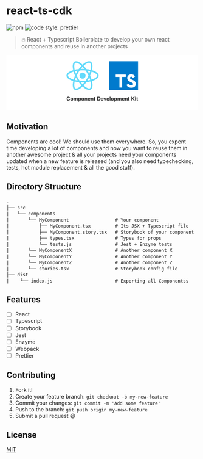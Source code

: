 # react-ts-cdk

<p>
    <span>
    <img alt="npm" src="https://img.shields.io/npm/v/npm.svg?style=flat-square">
    </span>
    <span>
<img alt="code style: prettier" src="https://img.shields.io/badge/code_style-prettier-ff69b4.svg?style=flat-square">
    </span>
</p>

> 🔥 React + Typescript Boilerplate to develop your own react components and reuse in another projects

![React Typescript Component Development Kit](images/intro.jpg)

## Motivation
Components are cool! We should use them everywhere. So, you expent time developing a lot of components and now you want to reuse them in another awesome project & all your projects need your components updated when a new feature is released (and you also need typechecking, tests, hot module replacement & all the good stuff).

## Directory Structure
```
.
├── src
|   └── components
|       └── MyComponent                 # Your component
|           ├── MyComponent.tsx         # Its JSX + Typescript file
|           ├── MyComponent.story.tsx   # Storybook of your component
|           ├── types.tsx               # Types for props
|           └── tests.js                # Jest + Enzyme tests
|       └── MyComponentX                # Another component X
|       └── MyComponentY                # Another component Y
|       └── MyComponentZ                # Another component Z
|       └── stories.tsx                 # Storybook config file
├── dist
|    └── index.js                       # Exporting all Componentss
```

## Features
- [ ] React
- [ ] Typescript
- [ ] Storybook
- [ ] Jest
- [ ] Enzyme
- [ ] Webpack
- [ ] Prettier

## Contributing

1. Fork it!
2. Create your feature branch: `git checkout -b my-new-feature`
3. Commit your changes: `git commit -m 'Add some feature'`
4. Push to the branch: `git push origin my-new-feature`
5. Submit a pull request :smile:

## License

[MIT](https://github.com/santospatrick/react-ts-cdk/blob/master/LICENSE)
